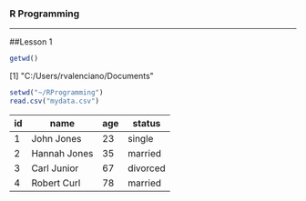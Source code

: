 ### R Programming
****
##Lesson 1
```r
getwd()
```
[1] "C:/Users/rvalenciano/Documents"
```r
setwd("~/RProgramming")
read.csv("mydata.csv")
```
id  | name | age |  status 
----|---|----|----
1 |  John Jones | 23 |  single
2 | Hannah Jones | 35 |  married
3 | Carl Junior | 67 | divorced
4 | Robert Curl | 78 |  married


